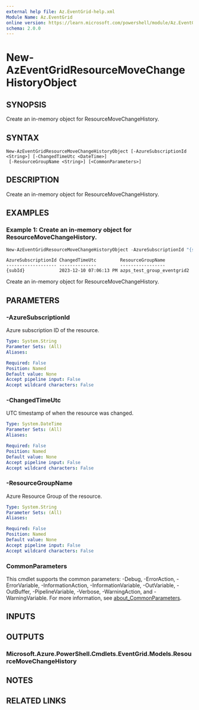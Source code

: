```yaml
---
external help file: Az.EventGrid-help.xml
Module Name: Az.EventGrid
online version: https://learn.microsoft.com/powershell/module/Az.EventGrid/new-azeventgridresourcemovechangehistoryobject
schema: 2.0.0
---
```


# New-AzEventGridResourceMoveChangeHistoryObject

## SYNOPSIS
Create an in-memory object for ResourceMoveChangeHistory.

## SYNTAX

```
New-AzEventGridResourceMoveChangeHistoryObject [-AzureSubscriptionId <String>] [-ChangedTimeUtc <DateTime>]
 [-ResourceGroupName <String>] [<CommonParameters>]
```

## DESCRIPTION
Create an in-memory object for ResourceMoveChangeHistory.

## EXAMPLES

### Example 1: Create an in-memory object for ResourceMoveChangeHistory.
```powershell
New-AzEventGridResourceMoveChangeHistoryObject -AzureSubscriptionId "{subId}" -ChangedTimeUtc "2023-12-10T11:06:13.109Z" -ResourceGroupName azps_test_group_eventgrid
```

```output
AzureSubscriptionId ChangedTimeUtc         ResourceGroupName
------------------- --------------         -----------------
{subId}             2023-12-10 07:06:13 PM azps_test_group_eventgrid2
```

Create an in-memory object for ResourceMoveChangeHistory.

## PARAMETERS

### -AzureSubscriptionId
Azure subscription ID of the resource.

```yaml
Type: System.String
Parameter Sets: (All)
Aliases:

Required: False
Position: Named
Default value: None
Accept pipeline input: False
Accept wildcard characters: False
```

### -ChangedTimeUtc
UTC timestamp of when the resource was changed.

```yaml
Type: System.DateTime
Parameter Sets: (All)
Aliases:

Required: False
Position: Named
Default value: None
Accept pipeline input: False
Accept wildcard characters: False
```

### -ResourceGroupName
Azure Resource Group of the resource.

```yaml
Type: System.String
Parameter Sets: (All)
Aliases:

Required: False
Position: Named
Default value: None
Accept pipeline input: False
Accept wildcard characters: False
```

### CommonParameters
This cmdlet supports the common parameters: -Debug, -ErrorAction, -ErrorVariable, -InformationAction, -InformationVariable, -OutVariable, -OutBuffer, -PipelineVariable, -Verbose, -WarningAction, and -WarningVariable. For more information, see [about_CommonParameters](http://go.microsoft.com/fwlink/?LinkID=113216).

## INPUTS

## OUTPUTS

### Microsoft.Azure.PowerShell.Cmdlets.EventGrid.Models.ResourceMoveChangeHistory

## NOTES

## RELATED LINKS
